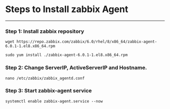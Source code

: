 # Steps to Install zabbix Agent
---
### Step 1: Install zabbix repository
```
wget https://repo.zabbix.com/zabbix/6.0/rhel/8/x86_64/zabbix-agent-6.0.1-1.el8.x86_64.rpm
```
```
sudo yum install ./zabbix-agent-6.0.1-1.el8.x86_64.rpm
```
### Step 2: Change ServerIP, ActiveServerIP and Hostname.
```
nano /etc/zabbix/zabbix_agentd.conf
```
### Step 3: Start zabbix-agent service
```
systemctl enable zabbix-agent.service --now
```

